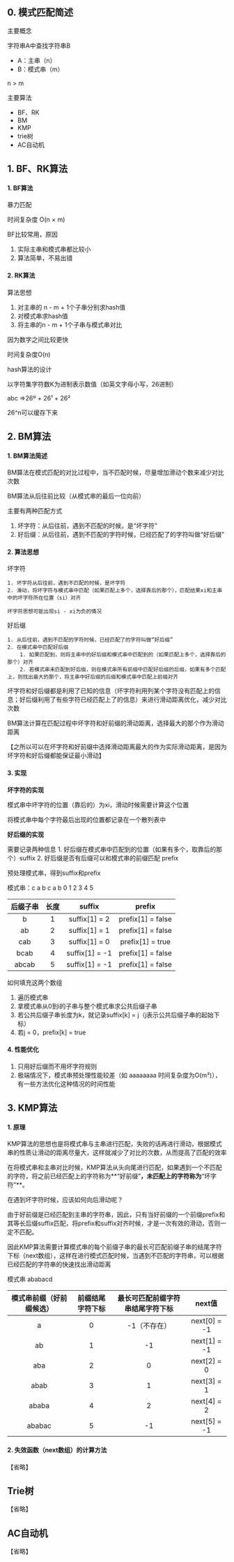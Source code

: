 ## 0. 模式匹配简述

主要概念

字符串A中查找字符串B

- A：主串（n）
- B：模式串（m）

n > m

主要算法

- BF、RK
- BM
- KMP
- trie树
- AC自动机

## 1. BF、RK算法

#### 1. BF算法

暴力匹配

时间复杂度 O(n × m)

BF比较常用，原因

1. 实际主串和模式串都比较小
2. 算法简单，不易出错

#### 2. RK算法

算法思想

1. 对主串的 n - m + 1个子串分别求hash值
2. 对模式串求hash值
3. 将主串的n - m + 1个子串与模式串对比

因为数字之间比较更快

时间复杂度O(n)

hash算法的设计

以字符集字符数K为进制表示数值（如英文字母小写，26进制）

abc =>26º + 26¹ + 26²

26^n可以缓存下来

## 2. BM算法

#### 1. BM算法简述

BM算法在模式匹配的对比过程中，当不匹配时候，尽量增加滑动个数来减少对比次数

BM算法从后往前比较（从模式串的最后一位向前）

主要有两种匹配方式

1. 坏字符：从后往前，遇到不匹配的时候，是“坏字符”
2. 好后缀：从后往前，遇到不匹配的字符时候，已经匹配了的字符叫做“好后缀”

#### 2. 算法思想

坏字符

	1. 坏字符从后往前，遇到不匹配的时候，是坏字符
	2. 滑动，将坏字符与模式串中匹配（如果匹配上多个，选择靠后的那个），匹配结果xi和主串中的坏字符所在位置（si）对齐

	坏字符思想可能出现si - xi为负的情况

好后缀

	1. 从后往前，遇到不匹配的字符时候，已经匹配了的字符叫做“好后缀”
	2. 在模式串中匹配好后缀
		1. 如果匹配到，则将主串中的好后缀和模式串中匹配到的（如果匹配上多个，选择靠后的那个）对齐
		2. 若模式串未匹配到好后缀，则在模式串所有前缀中匹配好后缀的后缀，如果有多个匹配上，则找出最大的那个，将主串中好后缀的后缀和模式串中匹配上前缀对齐

坏字符和好后缀都是利用了已知的信息（坏字符利用列某个字符没有匹配上的信息；好后缀利用了有些字符已经匹配上了的信息）来进行滑动距离优化，减少对比次数

BM算法计算在匹配过程中坏字符和好前缀的滑动距离，选择最大的那个作为滑动距离

【之所以可以在坏字符和好前缀中选择滑动距离最大的作为实际滑动距离，是因为坏字符和好后缀都能保证最小滑动】

#### 3. 实现

**坏字符的实现**

模式串中坏字符的位置（靠后的）为xi，滑动时候需要计算这个位置
	
将模式串中每个字符最后出现的位置都记录在一个散列表中
	
**好后缀的实现**

需要记录两种信息
	1. 好后缀在模式串中匹配到的位置（如果有多个，取靠后的那个）suffix
	2. 好后缀是否有后缀可以和模式串的前缀匹配 prefix

预处理模式串，得到suffix和prefix
	
模式串：c a b c a b
		0 1 2 3 4 5
	
后缀子串| 长度 | suffix | prefix 
:-: | :-: | :-: | :-: 
b | 1 | suffix[1] = 2 | prefix[1] = false
ab | 2 | suffix[1] = 1 | prefix[1] = false
cab | 3 | suffix[1] = 0 | prefix[1] = true
bcab | 4 | suffix[1] = -1 | prefix[1] = false
abcab | 5 | suffix[1] = -1 | prefix[1] = false

如何填充这两个数组

1. 遍历模式串
2. 拿模式串从0到i的子串与整个模式串求公共后缀子串
3. 若公共后缀子串长度为k，就记录suffix[k] = j（j表示公共后缀子串的起始下标）
4. 若j = 0，prefix[k] = true

#### 4. 性能优化

1. 只用好后缀而不用坏字符规则
2. 极端情况下，模式串预处理性能较差（如 aaaaaaaa 时间复杂度为O(m²)），有一些方法优化这种情况的时间性能

## 3. KMP算法

#### 1. 原理

KMP算法的思想也是将模式串与主串进行匹配，失败的话再进行滑动，根据模式串的性质让滑动的距离尽量大，这样就减少了对比的次数，从而提高了匹配的效率

在将模式串和主串对比时候，KMP算法从头向尾进行匹配，如果遇到一个不匹配的字符，将之前已经匹配上的字符称为**“好前缀”**，未匹配上的字符称为**“坏字符”**。

在遇到坏字符时候，应该如何向后滑动呢？

由于好前缀是已经匹配到主串的字符串，因此，只有当好前缀的一个前缀prefix和其等长后缀suffix匹配，将prefix和suffix对齐时候，才是一次有效的滑动，否则一定不匹配。

因此KMP算法需要计算模式串的每个前缀子串的最长可匹配前缀子串的结尾字符下标（next数组），这样在进行模式匹配时候，当遇到不匹配的字符串，可以根据已经匹配的字符串的快速找出滑动距离

模式串 ababacd

模式串前缀（好前缀候选） | 前缀结尾字符下标 | 最长可匹配前缀字符串结尾字符下标 | next值
:-: | :-: | :-: | :-:
a | 0 | -1（不存在） | next[0] = -1
ab | 1 | -1 | next[1] = -1
aba | 2 | 0 | next[2] = 0
abab | 3 | 1 | next[3] = 1
ababa | 4 | 2 | next[4] = 2
ababac | 5 | -1 | next[5] = -1


#### 2. 失效函数（next数组）的计算方法

【省略】

## Trie树

【省略】

## AC自动机

【省略】